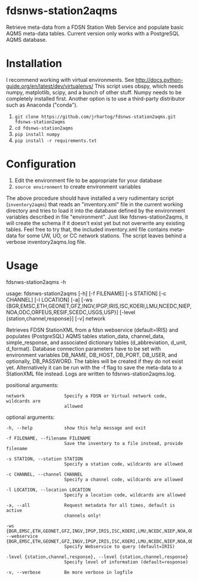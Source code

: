 # fdsnws-station2aqms
Retrieve meta-data from a FDSN Station Web Service and populate basic AQMS meta-data tables.
Current version only works with a PostgreSQL AQMS database.

# Installation
I recommend working with virtual environments. See  http://docs.python-guide.org/en/latest/dev/virtualenvs/
This script uses obspy, which needs numpy, matplotlib, scipy, and a bunch of 
other stuff. Numpy needs to be completely installed first.
Another option is to use a third-party distributor such as Anaconda ("conda").

1. `git clone https://github.com/jrhartog/fdsnws-station2aqms.git fdsnws-station2aqms`
2. `cd fdsnws-station2aqms`
3. `pip install numpy`
4. `pip install -r requirements.txt`

# Configuration
1. Edit the environment file to be appropriate for your database
2. `source environment` to create environment variables

The above procedure should have installed a very rudimentary script (`inventory2aqms`) that 
reads an "inventory.xml" file in the current working directory and tries to load it into 
the database defined by the environment variables described in file "environment". 
Just like fdsnws-station2aqms, it will create the schema if it doesn't exist yet 
but not overwrite any existing tables.  Feel free to try that, the included 
inventory.xml file contains meta-data for some UW, UO, or CC 
network stations.  The script leaves behind a verbose inventory2aqms.log file.

# Usage
  fdsnws-station2aqms -h

  usage: fdsnws-station2aqms [-h] [-f FILENAME] [-s STATION] [-c CHANNEL]
                             [-l LOCATION] [-a]
                             [-ws {BGR,EMSC,ETH,GEONET,GFZ,INGV,IPGP,IRIS,ISC,KOERI,LMU,NCEDC,NIEP,NOA,ODC,ORFEUS,RESIF,SCEDC,USGS,USP}]
                             [-level {station,channel,response}] [-v]
                             network
  
  Retrieves FDSN StationXML from a fdsn webservice (default=IRIS) and populates
  (PostgreSQL) AQMS tables station_data, channel_data, simple_response, and
  associated dictionary tables (d_abbreviation, d_unit, d_format). Database
  connection parameters have to be set with environment variables DB_NAME,
  DB_HOST, DB_PORT, DB_USER, and optionally, DB_PASSWORD. The tables will be
  created if they do not exist yet. Alternatively it can be run with the -f flag
  to save the meta-data to a StationXML file instead. Logs are written to
  fdsnws-station2aqms.log. 
  
  positional arguments:

    network               Specify a FDSN or Virtual network code, wildcards are
                          allowed
  
  optional arguments:

    -h, --help            show this help message and exit

    -f FILENAME, --filename FILENAME
                          Save the inventory to a file instead, provide filename

    -s STATION, --station STATION
                          Specify a station code, wildcards are allowed

    -c CHANNEL, --channel CHANNEL
                          Specify a channel code, wildcards are allowed

    -l LOCATION, --location LOCATION
                          Specify a location code, wildcards are allowed

    -a, --all             Request metadata for all times, default is active
                          channels only!

    -ws {BGR,EMSC,ETH,GEONET,GFZ,INGV,IPGP,IRIS,ISC,KOERI,LMU,NCEDC,NIEP,NOA,ODC,ORFEUS,RESIF,SCEDC,USGS,USP}, --webservice {BGR,EMSC,ETH,GEONET,GFZ,INGV,IPGP,IRIS,ISC,KOERI,LMU,NCEDC,NIEP,NOA,ODC,ORFEUS,RESIF,SCEDC,USGS,USP}
                          Specify Webservice to query (default=IRIS)

    -level {station,channel,response}, --level {station,channel,response}
                          Specify level of information (default=response)

    -v, --verbose         Be more verbose in logfile

